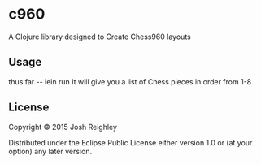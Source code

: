 # c960

A Clojure library designed to Create Chess960 layouts

## Usage

thus far -- lein run
It will give you a list of Chess pieces in order from 1-8


## License

Copyright © 2015 Josh Reighley

Distributed under the Eclipse Public License either version 1.0 or (at
your option) any later version.
